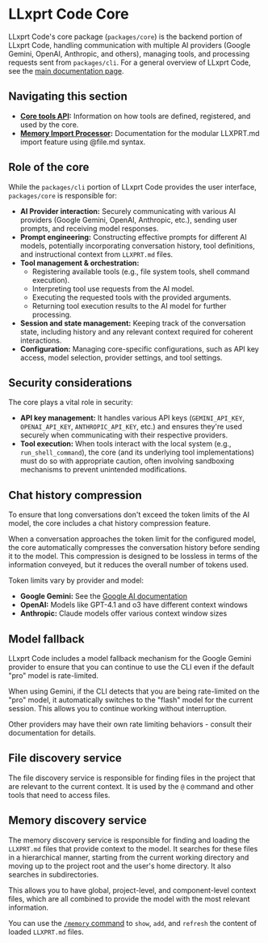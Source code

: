 # LLxprt Code Core

LLxprt Code's core package (`packages/core`) is the backend portion of LLxprt Code, handling communication with multiple AI providers (Google Gemini, OpenAI, Anthropic, and others), managing tools, and processing requests sent from `packages/cli`. For a general overview of LLxprt Code, see the [main documentation page](../index.md).

## Navigating this section

- **[Core tools API](./tools-api.md):** Information on how tools are defined, registered, and used by the core.
- **[Memory Import Processor](./memport.md):** Documentation for the modular LLXPRT.md import feature using @file.md syntax.

## Role of the core

While the `packages/cli` portion of LLxprt Code provides the user interface, `packages/core` is responsible for:

- **AI Provider interaction:** Securely communicating with various AI providers (Google Gemini, OpenAI, Anthropic, etc.), sending user prompts, and receiving model responses.
- **Prompt engineering:** Constructing effective prompts for different AI models, potentially incorporating conversation history, tool definitions, and instructional context from `LLXPRT.md` files.
- **Tool management & orchestration:**
  - Registering available tools (e.g., file system tools, shell command execution).
  - Interpreting tool use requests from the AI model.
  - Executing the requested tools with the provided arguments.
  - Returning tool execution results to the AI model for further processing.
- **Session and state management:** Keeping track of the conversation state, including history and any relevant context required for coherent interactions.
- **Configuration:** Managing core-specific configurations, such as API key access, model selection, provider settings, and tool settings.

## Security considerations

The core plays a vital role in security:

- **API key management:** It handles various API keys (`GEMINI_API_KEY`, `OPENAI_API_KEY`, `ANTHROPIC_API_KEY`, etc.) and ensures they're used securely when communicating with their respective providers.
- **Tool execution:** When tools interact with the local system (e.g., `run_shell_command`), the core (and its underlying tool implementations) must do so with appropriate caution, often involving sandboxing mechanisms to prevent unintended modifications.

## Chat history compression

To ensure that long conversations don't exceed the token limits of the AI model, the core includes a chat history compression feature.

When a conversation approaches the token limit for the configured model, the core automatically compresses the conversation history before sending it to the model. This compression is designed to be lossless in terms of the information conveyed, but it reduces the overall number of tokens used.

Token limits vary by provider and model:

- **Google Gemini:** See the [Google AI documentation](https://ai.google.dev/gemini-api/docs/models)
- **OpenAI:** Models like GPT-4.1 and o3 have different context windows
- **Anthropic:** Claude models offer various context window sizes

## Model fallback

LLxprt Code includes a model fallback mechanism for the Google Gemini provider to ensure that you can continue to use the CLI even if the default "pro" model is rate-limited.

When using Gemini, if the CLI detects that you are being rate-limited on the "pro" model, it automatically switches to the "flash" model for the current session. This allows you to continue working without interruption.

Other providers may have their own rate limiting behaviors - consult their documentation for details.

## File discovery service

The file discovery service is responsible for finding files in the project that are relevant to the current context. It is used by the `@` command and other tools that need to access files.

## Memory discovery service

The memory discovery service is responsible for finding and loading the `LLXPRT.md` files that provide context to the model. It searches for these files in a hierarchical manner, starting from the current working directory and moving up to the project root and the user's home directory. It also searches in subdirectories.

This allows you to have global, project-level, and component-level context files, which are all combined to provide the model with the most relevant information.

You can use the [`/memory` command](../cli/commands.md) to `show`, `add`, and `refresh` the content of loaded `LLXPRT.md` files.
